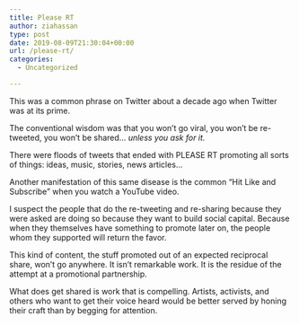 ```yaml
---
title: Please RT
author: ziahassan
type: post
date: 2019-08-09T21:30:04+00:00
url: /please-rt/
categories:
  - Uncategorized

---
```

This was a common phrase on Twitter about a decade ago when Twitter was at its prime.

The conventional wisdom was that you won’t go viral, you won’t be re-tweeted, you won’t be shared… _unless you ask for it._

There were floods of tweets that ended with PLEASE RT promoting all sorts of things: ideas, music, stories, news articles…

Another manifestation of this same disease is the common “Hit Like and Subscribe” when you watch a YouTube video.

I suspect the people that do the re-tweeting and re-sharing because they were asked are doing so because they want to build social capital. Because when they themselves have something to promote later on, the people whom they supported will return the favor.

This kind of content, the stuff promoted out of an expected reciprocal share, won’t go anywhere. It isn’t remarkable work. It is the residue of the attempt at a promotional partnership.

What does get shared is work that is compelling. Artists, activists, and others who want to get their voice heard would be better served by honing their craft than by begging for attention.